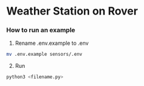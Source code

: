 # Weather Station on Rover

### How to run an example

1. Rename .env.example to .env

```bash
mv .env.example sensors/.env
```

2. Run

```bash
python3 <filename.py>
```

